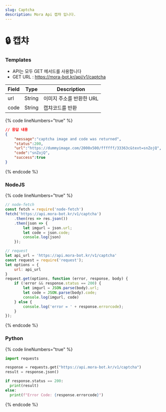 ```yaml
---
slug: Captcha
description: Mora Api 캡챠 입니다.
---
```


# 🔒 캡챠

### Templates

* API는 모두 GET 메서드를 사용합니다
* GET URL : https://mora-bot.kr/api/v1/captcha

| Field | Type   | Description     |
| ----- | ------ | --------------- |
| url   | String | 이미지 주소를 반환한 URL |
| code  | String | 캡챠코드를 반환        |

{% code lineNumbers="true" %}
```json
// 응답 내용
{
    "message":"captcha image and code was returned",
    "status":200,
    "url":"https://dummyimage.com/2000x500/ffffff/33363c&text=snZojQ",
    "code":"snZojQ",
    "success":true
}
```
{% endcode %}

### NodeJS

{% code lineNumbers="true" %}
```javascript
// node-fetch
const fetch = require('node-fetch')
fetch('https://api.mora-bot.kr/v1/captcha')
    .then(res => res.json())
    .then(json => {
        let imgurl = json.url;
        let code = json.code;
        console.log(json)
    });

// request
let api_url = 'https://api.mora-bot.kr/v1/captcha'
const request = require('request');
let options = {
    url: api_url
}
request.get(options, function (error, response, body) {
    if (!error && response.status == 200) {
        let imgurl = JSON.parse(body).url;
        let code = JSON.parse(body).code;
        console.log(imgurl, code)
    } else {
        console.log('error = ' + response.errorcode);
    }
});
```
{% endcode %}

### Python

{% code lineNumbers="true" %}
```python
import requests

response = requests.get("https://api.mora-bot.kr/v1/captcha")
result = response.json()

if response.status == 200:
  print(result)
else:
  print(f"Error Code: {response.errorcode}")
```
{% endcode %}
